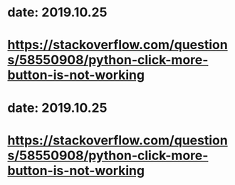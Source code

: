 # date: 2019.10.25
# https://stackoverflow.com/questions/58550908/python-click-more-button-is-not-working
# date: 2019.10.25
# https://stackoverflow.com/questions/58550908/python-click-more-button-is-not-working
